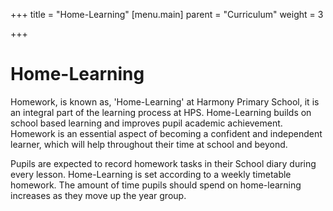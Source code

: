+++
title = "Home-Learning"
[menu.main]
parent = "Curriculum"
weight = 3

+++
# Home-Learning

Homework, is known as, 'Home-Learning' at Harmony Primary School, it is an integral part of the learning process at HPS. Home-Learning builds on school based learning and improves pupil academic achievement. Homework is an essential aspect of becoming a confident and independent learner, which will help throughout their time at school and beyond.

Pupils are expected to record homework tasks in their School diary during every lesson. Home-Learning is set according to a weekly timetable homework. The amount of time pupils should spend on home-learning increases as they move up the year group.